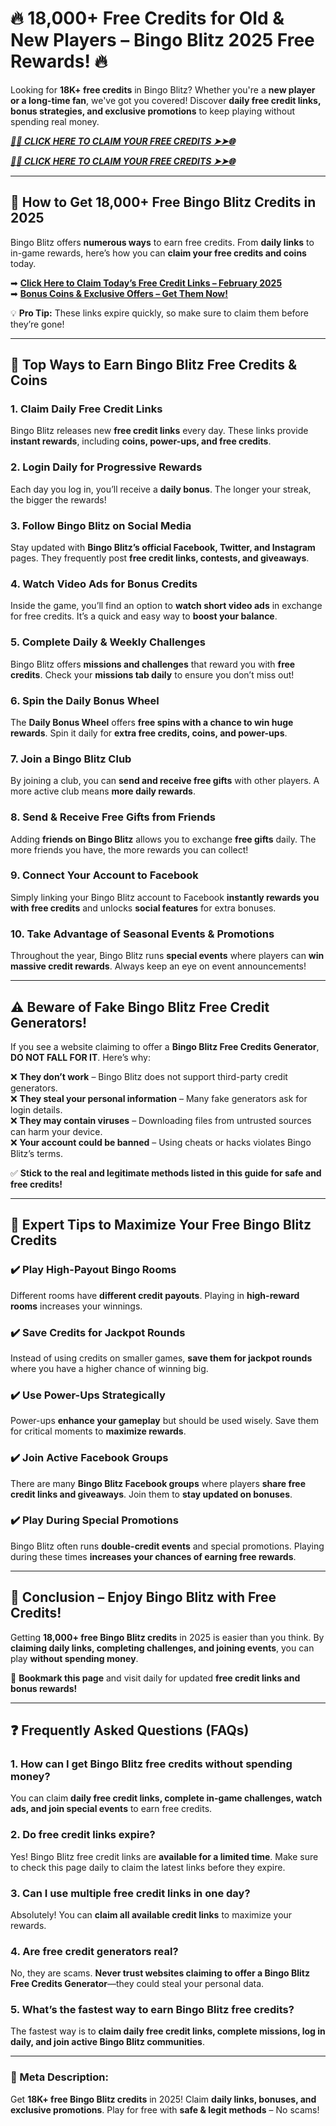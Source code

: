 # **🔥 18,000+ Free Credits for Old & New Players – Bingo Blitz 2025 Free Rewards! 🔥**  

Looking for **18K+ free credits** in Bingo Blitz? Whether you're a **new player or a long-time fan**, we've got you covered! Discover **daily free credit links, bonus strategies, and exclusive promotions** to keep playing without spending real money.  


***[🌟✨ CLICK HERE TO CLAIM YOUR FREE CREDITS ➤➤🌐](https://rosofferzone.com/bingo%20blitz%20credits)***



***[🌟✨ CLICK HERE TO CLAIM YOUR FREE CREDITS ➤➤🌐](https://rosofferzone.com/bingo%20blitz%20credits)***


---

## **🎁 How to Get 18,000+ Free Bingo Blitz Credits in 2025**  

Bingo Blitz offers **numerous ways** to earn free credits. From **daily links** to in-game rewards, here’s how you can **claim your free credits and coins** today.  

➡ **[Click Here to Claim Today’s Free Credit Links – February 2025](#)**  
➡ **[Bonus Coins & Exclusive Offers – Get Them Now!](#)**  

💡 **Pro Tip:** These links expire quickly, so make sure to claim them before they’re gone!  

---

## **🚀 Top Ways to Earn Bingo Blitz Free Credits & Coins**  

### **1. Claim Daily Free Credit Links**  
Bingo Blitz releases new **free credit links** every day. These links provide **instant rewards**, including **coins, power-ups, and free credits**.  

### **2. Login Daily for Progressive Rewards**  
Each day you log in, you’ll receive a **daily bonus**. The longer your streak, the bigger the rewards!  

### **3. Follow Bingo Blitz on Social Media**  
Stay updated with **Bingo Blitz’s official Facebook, Twitter, and Instagram** pages. They frequently post **free credit links, contests, and giveaways**.  

### **4. Watch Video Ads for Bonus Credits**  
Inside the game, you’ll find an option to **watch short video ads** in exchange for free credits. It’s a quick and easy way to **boost your balance**.  

### **5. Complete Daily & Weekly Challenges**  
Bingo Blitz offers **missions and challenges** that reward you with **free credits**. Check your **missions tab daily** to ensure you don’t miss out!  

### **6. Spin the Daily Bonus Wheel**  
The **Daily Bonus Wheel** offers **free spins with a chance to win huge rewards**. Spin it daily for **extra free credits, coins, and power-ups**.  

### **7. Join a Bingo Blitz Club**  
By joining a club, you can **send and receive free gifts** with other players. A more active club means **more daily rewards**.  

### **8. Send & Receive Free Gifts from Friends**  
Adding **friends on Bingo Blitz** allows you to exchange **free gifts** daily. The more friends you have, the more rewards you can collect!  

### **9. Connect Your Account to Facebook**  
Simply linking your Bingo Blitz account to Facebook **instantly rewards you with free credits** and unlocks **social features** for extra bonuses.  

### **10. Take Advantage of Seasonal Events & Promotions**  
Throughout the year, Bingo Blitz runs **special events** where players can **win massive credit rewards**. Always keep an eye on event announcements!  

---

## **⚠️ Beware of Fake Bingo Blitz Free Credit Generators!**  

If you see a website claiming to offer a **Bingo Blitz Free Credits Generator**, **DO NOT FALL FOR IT**. Here’s why:  

❌ **They don’t work** – Bingo Blitz does not support third-party credit generators.  
❌ **They steal your personal information** – Many fake generators ask for login details.  
❌ **They may contain viruses** – Downloading files from untrusted sources can harm your device.  
❌ **Your account could be banned** – Using cheats or hacks violates Bingo Blitz’s terms.  

✅ **Stick to the real and legitimate methods listed in this guide for safe and free credits!**  

---

## **🎯 Expert Tips to Maximize Your Free Bingo Blitz Credits**  

### **✔️ Play High-Payout Bingo Rooms**  
Different rooms have **different credit payouts**. Playing in **high-reward rooms** increases your winnings.  

### **✔️ Save Credits for Jackpot Rounds**  
Instead of using credits on smaller games, **save them for jackpot rounds** where you have a higher chance of winning big.  

### **✔️ Use Power-Ups Strategically**  
Power-ups **enhance your gameplay** but should be used wisely. Save them for critical moments to **maximize rewards**.  

### **✔️ Join Active Facebook Groups**  
There are many **Bingo Blitz Facebook groups** where players **share free credit links and giveaways**. Join them to **stay updated on bonuses**.  

### **✔️ Play During Special Promotions**  
Bingo Blitz often runs **double-credit events** and special promotions. Playing during these times **increases your chances of earning free rewards**.  

---

## **📌 Conclusion – Enjoy Bingo Blitz with Free Credits!**  

Getting **18,000+ free Bingo Blitz credits** in 2025 is easier than you think. By **claiming daily links, completing challenges, and joining events**, you can play **without spending money**.  

📌 **Bookmark this page** and visit daily for updated **free credit links and bonus rewards!**  

---

## **❓ Frequently Asked Questions (FAQs)**  

### **1. How can I get Bingo Blitz free credits without spending money?**  
You can claim **daily free credit links, complete in-game challenges, watch ads, and join special events** to earn free credits.  

### **2. Do free credit links expire?**  
Yes! Bingo Blitz free credit links are **available for a limited time**. Make sure to check this page daily to claim the latest links before they expire.  

### **3. Can I use multiple free credit links in one day?**  
Absolutely! You can **claim all available credit links** to maximize your rewards.  

### **4. Are free credit generators real?**  
No, they are scams. **Never trust websites claiming to offer a Bingo Blitz Free Credits Generator**—they could steal your personal data.  

### **5. What’s the fastest way to earn Bingo Blitz free credits?**  
The fastest way is to **claim daily free credit links, complete missions, log in daily, and join active Bingo Blitz communities**.  

---

### **📌 Meta Description:**  
Get **18K+ free Bingo Blitz credits** in 2025! Claim **daily links, bonuses, and exclusive promotions**. Play for free with **safe & legit methods** – No scams!

